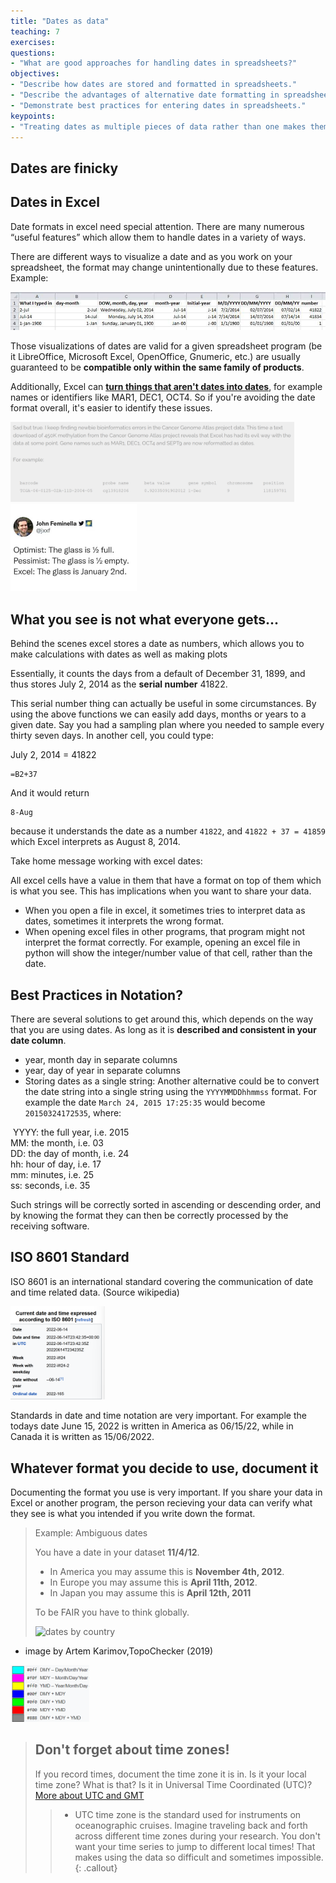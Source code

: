 ```yaml
---
title: "Dates as data"
teaching: 7
exercises: 
questions:
- "What are good approaches for handling dates in spreadsheets?"
objectives:
- "Describe how dates are stored and formatted in spreadsheets."
- "Describe the advantages of alternative date formatting in spreadsheets."
- "Demonstrate best practices for entering dates in spreadsheets."
keypoints:
- "Treating dates as multiple pieces of data rather than one makes them easier to handle."
---
```


## Dates are finicky

## Dates in Excel
Date formats in excel need special attention. There are many numerous “useful features” which allow them to handle dates in a variety of ways.

There are different ways to visualize a date and as you work on your spreadsheet, the format may change unintentionally due to these features. Example: 

![Many formats, many ambiguities](../fig/5_excel_dates_1.jpg)

Those visualizations of dates are valid for a given spreadsheet program (be it LibreOffice, Microsoft Excel, OpenOffice, Gnumeric, etc.) are usually guaranteed to be **compatible only within the same family of products**. 

Additionally, Excel can **[turn things that aren't dates into dates](https://nsaunders.wordpress.com/2012/10/22/gene-name-errors-and-excel-lessons-not-learned/)**, for example names or identifiers like MAR1, DEC1, OCT4. So if you're avoiding the date format overall, it's easier to identify these issues. 

<img src="../fig/datetime-example.png" alt="mistakes-dates" style="width:90%;" />

<img src="../fig/date-excel-meme.png" alt="excel-meme" style="width:40%;" />

## What you see is not what everyone gets...

Behind the scenes excel stores a date as numbers, which allows you to make calculations with dates as well as making plots

Essentially, it counts the days from a default of December 31, 1899, and thus stores July 2, 2014 as  the **serial number** 41822.

This serial number thing can actually be useful in some circumstances. By using the above functions we can easily add days, months or years to a given date. Say you had a sampling plan where you needed to sample every thirty seven days. In another cell, you could type:

 July 2, 2014 = 41822

    =B2+37

And it would return

    8-Aug

because it understands the date as a number `41822`, and `41822 + 37 = 41859` which Excel interprets as August 8, 2014. 



Take home message working with excel dates: 

All excel cells have a value in them that have a format on top of them which is what you see. This has implications when you want to share your data. 

* When you open a file in excel, it sometimes tries to interpret data as dates, sometimes it interprets the wrong format. 
* When opening excel files in other programs, that program might not interpret the format correctly. For example, opening an excel file in python will show the integer/number value of that cell, rather than the date. 



## Best Practices in Notation?

There are several solutions to get around this, which depends on the way that you are using dates. As long as it is **described and consistent in your date column**. 

* year, month day in separate columns
* year, day of year in separate columns
* Storing dates as a single string:  Another alternative could be to convert the date string
  into a single string using the `YYYYMMDDhhmmss` format.
  For example the date `March 24, 2015 17:25:35` would
  become `20150324172535`, where:

​		YYYY:   the full year, i.e. 2015  
​		MM:     the month, i.e. 03  
​		DD:     the day of month, i.e. 24  
​		hh:     hour of day, i.e. 17  
​		mm:     minutes, i.e. 25  
​		ss:     seconds, i.e. 35  

Such strings will be correctly sorted in ascending or descending order, and by knowing the format they can then be correctly processed by the receiving software.

## ISO 8601 Standard

ISO 8601 is an international standard covering the communication of date and time related data. (Source wikipedia)

<img src="../fig/iso8601.png" alt="iso" style="width:30%;" />

Standards in date and time notation are very important. For example the todays date June 15, 2022 is written in America as 06/15/22, while in Canada it is written as 15/06/2022. 


## Whatever format you decide to use, document it

Documenting the format you use is very important.  If you share your data in Excel or another program, the person recieving your data can verify what they see is what you intended if you write down the format.

> Example: Ambiguous dates
> 
> You have a date in your dataset **11/4/12**.
> - In America you may assume this is **November 4th, 2012**.
> - In Europe you may assume this is **April 11th, 2012**.
> - In Japan you may assume this is **April 12th, 2011** 
>
> To be FAIR you have to think globally.  
>
> ![dates by country](https://upload.wikimedia.org/wikipedia/commons/9/97/Date_format_by_country_NEW.svg)
* image by Artem Karimov,TopoChecker (2019)
<img src='../fig/year_global_legend.png' style="width:25%">

> ## Don't forget about time zones!
>
> If you record times, document the time zone it is in.  Is it your local time zone? What is that? Is it in Universal Time Coordinated (UTC)? [More about UTC and GMT](https://www.nhc.noaa.gov/aboututc.shtml)
> 
> > - UTC time zone is the standard used for instruments on oceanographic cruises.  Imagine traveling back and forth across different time zones during your research.  You don't want your time series to jump to different local times!  That makes using the data so difficult and sometimes impossible.
{: .callout}
